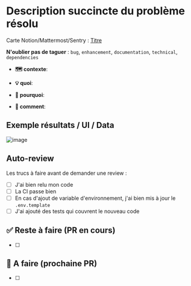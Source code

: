 # Description succincte du problème résolu

Carte Notion/Mattermost/Sentry : [Titre](__url__)

**N'oublier pas de taguer** : `bug`, `enhancement`, `documentation`, `technical`, `dependencies`

- **🗺️ contexte**: <!-- Quelle épic / opportinuté est concernée ? -->

- **💡 quoi**: <!-- description de ce qu'on est en train de changer -->

- **🎯 pourquoi**: <!-- pourquoi on fait ce changement -->

- **🤔 comment**: <!-- Descrire l'ensemble des tâches réalisées (bullet points) -->

## Exemple résultats / UI / Data

![image](__url__)

## Auto-review

Les trucs à faire avant de demander une review :

- [ ] J'ai bien relu mon code
- [ ] La CI passe bien
- [ ] En cas d'ajout de variable d'environnement, j'ai bien mis à jour le `.env.template`
- [ ] J'ai ajouté des tests qui couvrent le nouveau code

## ✅ Reste à faire (PR en cours)

- [ ] <!-- Ajouter les tâches qui restent à faire dans cette PR -->

## 📆 A faire (prochaine PR)

- [ ] <!-- Ajouter les tâches qui devront être faites dans une prochaine PR -->

